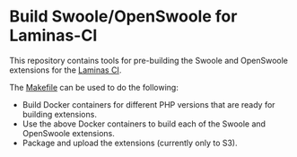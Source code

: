 # Build Swoole/OpenSwoole for Laminas-CI

This repository contains tools for pre-building the Swoole and OpenSwoole extensions for the [Laminas CI](https://github.com/laminas/laminas-continous-integration-action).

The [Makefile](Makefile) can be used to do the following:

- Build Docker containers for different PHP versions that are ready for building extensions.
- Use the above Docker containers to build each of the Swoole and OpenSwoole extensions.
- Package and upload the extensions (currently only to S3).
